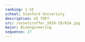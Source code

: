 ```yaml
---
ranking: 1-15
school: Stanford University
description: US TOP7
src: /assets/offer_2018-19/014.jpg
major: Bioengineering
sequence: 27
---
```

